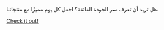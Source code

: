 هل تريد أن تعرف سر الجودة الفائقة؟ اجعل كل يوم مميزًا مع منتجاتنا.

[Check it out!](https://www.facebook.com/share/17TW2PL6Tj/)